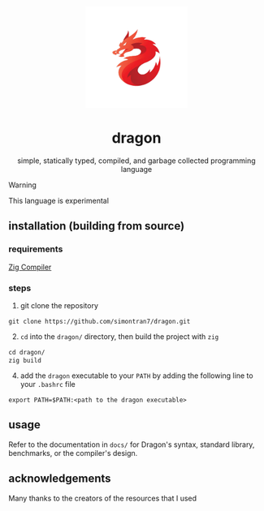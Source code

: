 <div align="center">
  <img width="200px" src="logo.png">
  <h1>dragon</h1>
  <p>simple, statically typed, compiled, and garbage collected programming language</p>
</div>

> [!WARNING]
> This language is experimental

## installation (building from source)

### requirements

[Zig Compiler](https://ziglang.org/)  

### steps

1. git clone the repository

```shell
git clone https://github.com/simontran7/dragon.git
```

2. `cd` into the `dragon/` directory, then build the project with `zig`

```shell
cd dragon/
zig build
```

4. add the `dragon` executable to your `PATH` by adding the following line to your `.bashrc` file

```shell
export PATH=$PATH:<path to the dragon executable>
```

## usage

Refer to the documentation in `docs/` for Dragon's syntax, standard library, benchmarks, or the compiler's design.

## acknowledgements

Many thanks to the creators of the resources that I used